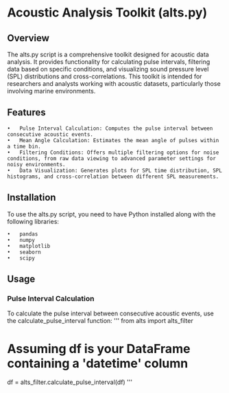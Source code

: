 # Acoustic Analysis Toolkit (alts.py)

## Overview

The alts.py script is a comprehensive toolkit designed for acoustic data analysis. It provides functionality for calculating pulse intervals, filtering data based on specific conditions, and visualizing sound pressure level (SPL) distributions and cross-correlations. This toolkit is intended for researchers and analysts working with acoustic datasets, particularly those involving marine environments.

## Features

	•	Pulse Interval Calculation: Computes the pulse interval between consecutive acoustic events.
	•	Mean Angle Calculation: Estimates the mean angle of pulses within a time bin.
	•	Filtering Conditions: Offers multiple filtering options for noise conditions, from raw data viewing to advanced parameter settings for noisy environments.
	•	Data Visualization: Generates plots for SPL time distribution, SPL histograms, and cross-correlation between different SPL measurements.

## Installation

To use the alts.py script, you need to have Python installed along with the following libraries:

	•	pandas
	•	numpy
	•	matplotlib
	•	seaborn
	•	scipy

## Usage

### Pulse Interval Calculation

To calculate the pulse interval between consecutive acoustic events, use the calculate_pulse_interval function:
'''
from alts import alts_filter

# Assuming df is your DataFrame containing a 'datetime' column
df = alts_filter.calculate_pulse_interval(df)
'''
